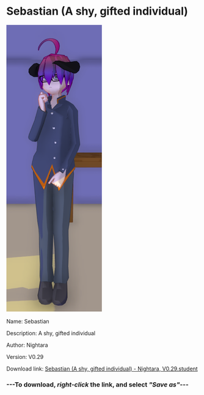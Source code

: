 # Sebastian (A shy, gifted individual)

<img src = "https://raw.githubusercontent.com/Arbiter1223/Daigaku-Gurashi-Custom-Students/master/Students/Files/Sebastian%20(A%20shy%2C%20gifted%20individual).png">

Name: Sebastian

Description: A shy, gifted individual

Author: Nightara

Version: V0.29

Download link: <a href="https://raw.githubusercontent.com/Arbiter1223/Daigaku-Gurashi-Custom-Students/master/Students/Files/Sebastian%20(A%20shy%2C%20gifted%20individual)%20-%20Nightara%2C%20V0.29.student">Sebastian (A shy, gifted individual) - Nightara, V0.29.student</a>

### ---**To download, _right-click_ the link, and select _"Save as"_**---
